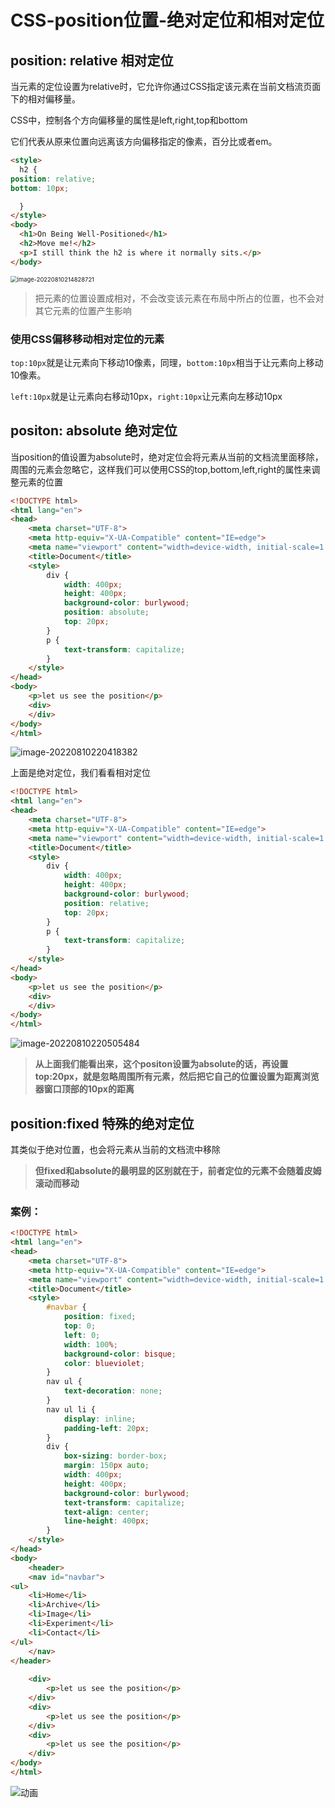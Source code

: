 # CSS-position位置-绝对定位和相对定位

## position: relative 相对定位

当元素的定位设置为relative时，它允许你通过CSS指定该元素在当前文档流页面下的相对偏移量。

CSS中，控制各个方向偏移量的属性是left,right,top和bottom

它们代表从原来位置向远离该方向偏移指定的像素，百分比或者em。

```html
<style>
  h2 {
position: relative;
bottom: 10px;

  }
</style>
<body>
  <h1>On Being Well-Positioned</h1>
  <h2>Move me!</h2>
  <p>I still think the h2 is where it normally sits.</p>
</body>
```

<img src="https://static.meowrain.cn/i/2022/08/10/zj16du-3.png" alt="image-20220810214828721" style="zoom:67%;" />

> 把元素的位置设置成相对，不会改变该元素在布局中所占的位置，也不会对其它元素的位置产生影响



### 使用CSS偏移移动相对定位的元素

`top:10px`就是让元素向下移动10像素，同理，`bottom:10px`相当于让元素向上移动10像素。

`left:10px`就是让元素向右移动10px，`right:10px`让元素向左移动10px



## positon: absolute 绝对定位

当position的值设置为absolute时，绝对定位会将元素从当前的文档流里面移除，周围的元素会忽略它，这样我们可以使用CSS的top,bottom,left,right的属性来调整元素的位置

```html
<!DOCTYPE html>
<html lang="en">
<head>
    <meta charset="UTF-8">
    <meta http-equiv="X-UA-Compatible" content="IE=edge">
    <meta name="viewport" content="width=device-width, initial-scale=1.0">
    <title>Document</title>
    <style>
        div {
            width: 400px;
            height: 400px;
            background-color: burlywood;
            position: absolute;
            top: 20px;
        }
        p { 
            text-transform: capitalize;
        }
    </style>
</head>
<body>
    <p>let us see the position</p>
    <div>
    </div>
</body>
</html>
```

![image-20220810220418382](https://static.meowrain.cn/i/2022/08/10/10gban5-3.png)



上面是绝对定位，我们看看相对定位

```html
<!DOCTYPE html>
<html lang="en">
<head>
    <meta charset="UTF-8">
    <meta http-equiv="X-UA-Compatible" content="IE=edge">
    <meta name="viewport" content="width=device-width, initial-scale=1.0">
    <title>Document</title>
    <style>
        div {
            width: 400px;
            height: 400px;
            background-color: burlywood;
            position: relative;
            top: 20px;
        }
        p { 
            text-transform: capitalize;
        }
    </style>
</head>
<body>
    <p>let us see the position</p>
    <div>
    </div>
</body>
</html>
```



![image-20220810220505484](https://static.meowrain.cn/i/2022/08/10/10gu8dc-3.png)



> **从上面我们能看出来，这个positon设置为absolute的话，再设置top:20px，就是忽略周围所有元素，然后把它自己的位置设置为距离浏览器窗口顶部的10px的距离**





## position:fixed 特殊的绝对定位

其类似于绝对位置，也会将元素从当前的文档流中移除

> **但fixed和absolute的最明显的区别就在于，前者定位的元素不会随着皮姆滚动而移动**

### 案例：

```html
<!DOCTYPE html>
<html lang="en">
<head>
    <meta charset="UTF-8">
    <meta http-equiv="X-UA-Compatible" content="IE=edge">
    <meta name="viewport" content="width=device-width, initial-scale=1.0">
    <title>Document</title>
    <style>
        #navbar {
            position: fixed;
            top: 0;
            left: 0;
            width: 100%;
            background-color: bisque;
            color: blueviolet;
        }
        nav ul {
            text-decoration: none;
        }
        nav ul li {
            display: inline;
            padding-left: 20px;
        }
        div {
            box-sizing: border-box;
            margin: 150px auto;
            width: 400px;
            height: 400px;
            background-color: burlywood;
            text-transform: capitalize;
            text-align: center;
            line-height: 400px;
        }
    </style>
</head>
<body>
    <header>
    <nav id="navbar">
<ul>
    <li>Home</li>
    <li>Archive</li>
    <li>Image</li>
    <li>Experiment</li>
    <li>Contact</li>
</ul>
    </nav>
</header>
    
    <div>
        <p>let us see the position</p>
    </div>
    <div>
        <p>let us see the position</p>
    </div>
    <div>
        <p>let us see the position</p>
    </div>
</body>
</html>
```



![动画](https://static.meowrain.cn/i/2022/08/10/10zvwe9-3.gif)